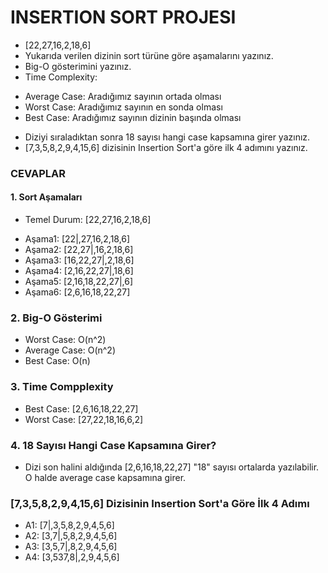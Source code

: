 # INSERTION SORT PROJESI
- [22,27,16,2,18,6]
- Yukarıda verilen dizinin sort türüne göre aşamalarını yazınız.
- Big-O gösterimini yazınız.
- Time Complexity:
* Average Case: Aradığımız sayının ortada olması
* Worst Case: Aradığımız sayının en sonda olması
* Best Case: Aradığımız sayının dizinin başında olması
- Diziyi sıraladıktan sonra 18 sayısı hangi case kapsamına girer yazınız.
- [7,3,5,8,2,9,4,15,6] dizisinin Insertion Sort'a göre ilk 4 adımını yazınız.

### CEVAPLAR

#### 1. Sort Aşamaları
- Temel Durum: [22,27,16,2,18,6]
* Aşama1: [22|,27,16,2,18,6]
* Aşama2: [22,27|,16,2,18,6]
* Aşama3: [16,22,27|,2,18,6]
* Aşama4: [2,16,22,27|,18,6]
* Aşama5: [2,16,18,22,27|,6]
* Aşama6: [2,6,16,18,22,27]

### 2. Big-O Gösterimi
- Worst Case: O(n^2)
- Average Case: O(n^2)
- Best Case: O(n)

### 3. Time Compplexity
- Best Case: [2,6,16,18,22,27]
- Worst Case: [27,22,18,16,6,2]

### 4. 18 Sayısı Hangi Case Kapsamına Girer?
- Dizi son halini aldığında [2,6,16,18,22,27] "18" sayısı ortalarda yazılabilir. O halde average case kapsamına girer.

### [7,3,5,8,2,9,4,15,6] Dizisinin Insertion Sort'a Göre İlk 4 Adımı

- A1: [7|,3,5,8,2,9,4,5,6]
- A2: [3,7|,5,8,2,9,4,5,6]
- A3: [3,5,7|,8,2,9,4,5,6]
- A4: [3,537,8|,2,9,4,5,6]




<!---
skryezrn/skryezrn is a ✨ special ✨ repository because its `README.md` (this file) appears on your GitHub profile.
You can click the Preview link to take a look at your changes.
--->
